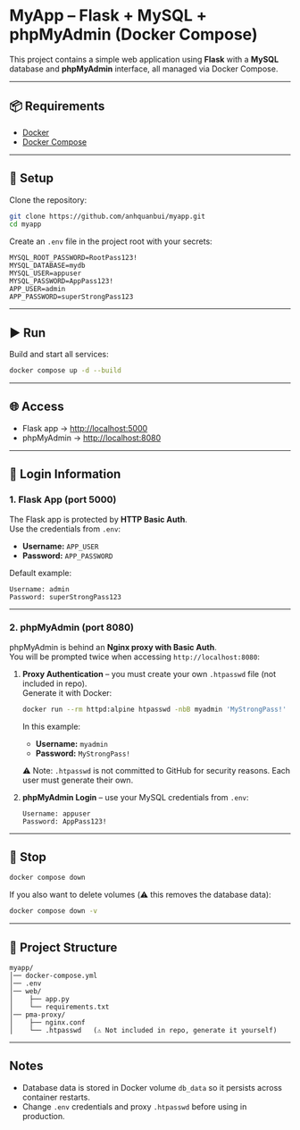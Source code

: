 # MyApp – Flask + MySQL + phpMyAdmin (Docker Compose)

This project contains a simple web application using **Flask** with a **MySQL** database and **phpMyAdmin** interface, all managed via Docker Compose.

---

## 📦 Requirements
- [Docker](https://docs.docker.com/get-docker/)
- [Docker Compose](https://docs.docker.com/compose/)

---

## 🚀 Setup

Clone the repository:
```bash
git clone https://github.com/anhquanbui/myapp.git
cd myapp
```

Create an `.env` file in the project root with your secrets:
```env
MYSQL_ROOT_PASSWORD=RootPass123!
MYSQL_DATABASE=mydb
MYSQL_USER=appuser
MYSQL_PASSWORD=AppPass123!
APP_USER=admin
APP_PASSWORD=superStrongPass123
```

---

## ▶️ Run

Build and start all services:
```bash
docker compose up -d --build
```

---

## 🌐 Access

- Flask app → [http://localhost:5000](http://localhost:5000)  
- phpMyAdmin → [http://localhost:8080](http://localhost:8080)  

---

## 🔑 Login Information

### 1. Flask App (port 5000)
The Flask app is protected by **HTTP Basic Auth**.  
Use the credentials from `.env`:  
- **Username:** `APP_USER`  
- **Password:** `APP_PASSWORD`  

Default example:
```
Username: admin
Password: superStrongPass123
```

---

### 2. phpMyAdmin (port 8080)
phpMyAdmin is behind an **Nginx proxy with Basic Auth**.  
You will be prompted twice when accessing `http://localhost:8080`:  

1. **Proxy Authentication** – you must create your own `.htpasswd` file (not included in repo).  
   Generate it with Docker:
   ```bash
   docker run --rm httpd:alpine htpasswd -nbB myadmin 'MyStrongPass!' > pma-proxy/.htpasswd
   ```

   In this example:
   - **Username:** `myadmin`  
   - **Password:** `MyStrongPass!`  

   ⚠️ Note: `.htpasswd` is not committed to GitHub for security reasons. Each user must generate their own.

2. **phpMyAdmin Login** – use your MySQL credentials from `.env`:  
   ```
   Username: appuser
   Password: AppPass123!
   ```

---

## 🛑 Stop
```bash
docker compose down
```

If you also want to delete volumes (⚠️ this removes the database data):
```bash
docker compose down -v
```

---

## 📂 Project Structure
```
myapp/
│── docker-compose.yml
│── .env
│── web/
│    ├── app.py
│    └── requirements.txt
│── pma-proxy/
│    ├── nginx.conf
│    └── .htpasswd   (⚠️ Not included in repo, generate it yourself)
```

---

## Notes
- Database data is stored in Docker volume `db_data` so it persists across container restarts.
- Change `.env` credentials and proxy `.htpasswd` before using in production.
